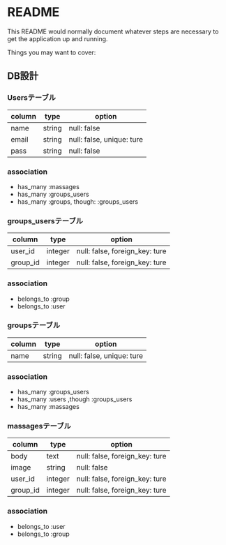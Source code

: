 # README

This README would normally document whatever steps are necessary to get the
application up and running.

Things you may want to cover:

  ## DB設計

  ### Usersテーブル
  |column|type|option|
  |------|----|------|
  |name|string|null: false|
  |email|string|null: false, unique: ture|
  |pass|string|null: false|
  ### association
  - has_many :massages
  - has_many :groups_users
  - has_many :groups, though: :groups_users
  
  ### groups_usersテーブル
  |column|type|option|
  |------|----|------|
  |user_id|integer|null: false, foreign_key: ture|
  |group_id|integer|null: false, foreign_key: ture|
  ### association
  - belongs_to :group
  - belongs_to :user

  ### groupsテーブル
  |column|type|option|
  |------|----|------|
  |name|string|null: false, unique: ture|
  ### association
  - has_many :groups_users
  - has_many :users ,though :groups_users
  - has_many :massages

  ### massagesテーブル
  |column|type|option|
  |------|----|------|
  |body|text|null: false, foreign_key: ture|
  |image|string|null: false|
  |user_id|integer|null: false, foreign_key: ture|
  |group_id|integer|null: false, foreign_key: ture|
  ### association
  - belongs_to :user
  - belongs_to :group

